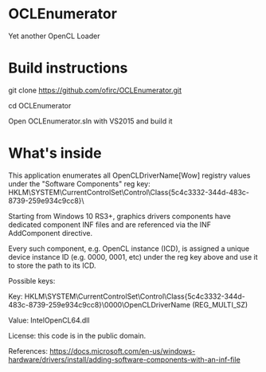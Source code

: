 # OCLEnumerator
Yet another OpenCL Loader

Build instructions
==================
git clone https://github.com/ofirc/OCLEnumerator.git

cd OCLEnumerator

Open OCLEnumerator.sln with VS2015 and build it


What's inside
=============
This application enumerates all OpenCLDriverName[Wow] registry values under the
"Software Components" reg key:
HKLM\SYSTEM\CurrentControlSet\Control\Class\{5c4c3332-344d-483c-8739-259e934c9cc8}\

Starting from Windows 10 RS3+, graphics drivers components have dedicated
component INF files and are referenced via the INF AddComponent directive.

Every such component, e.g. OpenCL instance (ICD), is assigned a unique device
instance ID (e.g. 0000, 0001, etc) under the reg key above and use it to store
the path to its ICD.

Possible keys:

Key:   HKLM\SYSTEM\CurrentControlSet\Control\Class\{5c4c3332-344d-483c-8739-259e934c9cc8}\0000\OpenCLDriverName (REG_MULTI_SZ)

Value: IntelOpenCL64.dll

License: this code is in the public domain.

References:
https://docs.microsoft.com/en-us/windows-hardware/drivers/install/adding-software-components-with-an-inf-file
